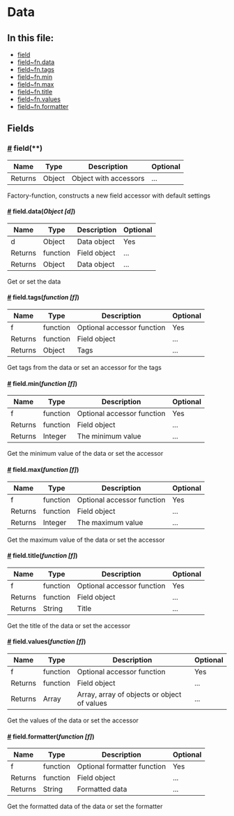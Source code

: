 # Data
## In this file:
* <a href="#field">field</a>
* <a href="#field~fn.data">field~fn.data</a>
* <a href="#field~fn.tags">field~fn.tags</a>
* <a href="#field~fn.min">field~fn.min</a>
* <a href="#field~fn.max">field~fn.max</a>
* <a href="#field~fn.title">field~fn.title</a>
* <a href="#field~fn.values">field~fn.values</a>
* <a href="#field~fn.formatter">field~fn.formatter</a>

## Fields
### <a name='field' href='#field'>#</a> **field**(**)

|Name|Type|Description|Optional|
|----|----|-----------|--------|
| Returns | Object | Object with accessors | ... |

Factory-function, constructs a new field accessor with default settings

#### <a name='field~fn.data' href='#field~fn.data'>#</a> field.**data**(*Object [d]*)

|Name|Type|Description|Optional|
|----|----|-----------|--------|
| d | Object | Data object |Yes|
| Returns | function | Field object | ... |
| Returns | Object | Data object | ... |

Get or set the data

#### <a name='field~fn.tags' href='#field~fn.tags'>#</a> field.**tags**(*function [f]*)

|Name|Type|Description|Optional|
|----|----|-----------|--------|
| f | function | Optional accessor function |Yes|
| Returns | function | Field object | ... |
| Returns | Object | Tags | ... |

Get tags from the data or set an accessor for the tags

#### <a name='field~fn.min' href='#field~fn.min'>#</a> field.**min**(*function [f]*)

|Name|Type|Description|Optional|
|----|----|-----------|--------|
| f | function | Optional accessor function |Yes|
| Returns | function | Field object | ... |
| Returns | Integer | The minimum value | ... |

Get the minimum value of the data or set the accessor

#### <a name='field~fn.max' href='#field~fn.max'>#</a> field.**max**(*function [f]*)

|Name|Type|Description|Optional|
|----|----|-----------|--------|
| f | function | Optional accessor function |Yes|
| Returns | function | Field object | ... |
| Returns | Integer | The maximum value | ... |

Get the maximum value of the data or set the accessor

#### <a name='field~fn.title' href='#field~fn.title'>#</a> field.**title**(*function [f]*)

|Name|Type|Description|Optional|
|----|----|-----------|--------|
| f | function | Optional accessor function |Yes|
| Returns | function | Field object | ... |
| Returns | String | Title | ... |

Get the title of the data or set the accessor

#### <a name='field~fn.values' href='#field~fn.values'>#</a> field.**values**(*function [f]*)

|Name|Type|Description|Optional|
|----|----|-----------|--------|
| f | function | Optional accessor function |Yes|
| Returns | function | Field object | ... |
| Returns | Array | Array, array of objects or object of values | ... |

Get the values of the data or set the accessor

#### <a name='field~fn.formatter' href='#field~fn.formatter'>#</a> field.**formatter**(*function [f]*)

|Name|Type|Description|Optional|
|----|----|-----------|--------|
| f | function | Optional formatter function |Yes|
| Returns | function | Field object | ... |
| Returns | String | Formatted data | ... |

Get the formatted data of the data or set the formatter


